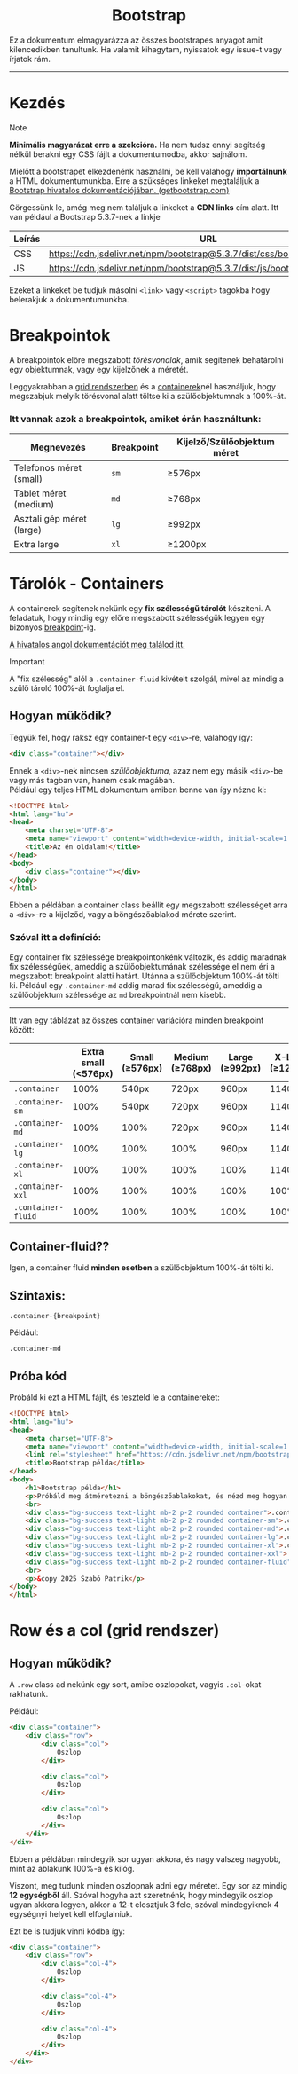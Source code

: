 <h1 align="center">Bootstrap</h1>
Ez a dokumentum elmagyarázza az összes bootstrapes anyagot amit kilencedikben tanultunk. Ha valamit kihagytam, nyissatok egy issue-t vagy írjatok rám.

---

# Kezdés
> [!NOTE]  
> **Minimális magyarázat erre a szekcióra.** Ha nem tudsz ennyi segítség nélkül berakni egy CSS fájlt a dokumentumodba, akkor sajnálom.


Mielőtt a bootstrapet elkezdenénk használni, be kell valahogy **importálnunk** a HTML dokumentumunkba. Erre a szükséges linkeket megtaláljuk a [Bootstrap hivatalos dokumentációjában. (getbootstrap.com)](https://getbootstrap.com/docs/5.3/getting-started/introduction/)

Görgessünk le, amég meg nem találjuk a linkeket a **CDN links** cím alatt.
Itt van például a Bootstrap 5.3.7-nek a linkje

| Leírás | URL                                                                          |
| ------ | -----                                                                        |
| CSS    | https://cdn.jsdelivr.net/npm/bootstrap@5.3.7/dist/css/bootstrap.min.css      |
| JS     | https://cdn.jsdelivr.net/npm/bootstrap@5.3.7/dist/js/bootstrap.bundle.min.js |

Ezeket a linkeket be tudjuk másolni `<link>` vagy `<script>` tagokba hogy belerakjuk a dokumentumunkba.

# Breakpointok
A breakpointok előre megszabott *törésvonalak*, amik segítenek behatárolni egy objektumnak, vagy egy kijelzőnek a méretét.

Leggyakrabban a [grid rendszerben](#row-és-a-col-grid) és a [containerek](#tárolók---containers)nél használjuk, hogy megszabjuk melyik törésvonal alatt töltse ki a szülőobjektumnak a 100%-át.

### Itt vannak azok a breakpointok, amiket órán használtunk:
| Megnevezés | Breakpoint | Kijelző/Szülőobjektum méret |
| --- | --- | --- |
| Telefonos méret (small) | `sm` | &ge;576px |
| Tablet méret (medium) | `md` | &ge;768px |
| Asztali gép méret (large) | `lg` | &ge;992px |
| Extra large | `xl` | &ge;1200px |

# Tárolók - Containers
A containerek segítenek nekünk egy **fix szélességű tárolót** készíteni. A feladatuk, hogy mindig egy előre megszabott szélességük legyen egy bizonyos [breakpoint](#breakpointok)-ig.

[A hivatalos angol dokumentációt meg találod itt.](https://getbootstrap.com/docs/5.3/layout/containers/)

> [!IMPORTANT]  
> A "fix szélesség" alól a `.container-fluid` kivételt szolgál, mivel az mindig a szülő tároló 100%-át foglalja el.

## Hogyan működik?
Tegyük fel, hogy raksz egy container-t egy `<div>`-re, valahogy így:
```html
<div class="container"></div>
```
Ennek a `<div>`-nek nincsen *szülőobjektuma*, azaz nem egy másik `<div>`-be vagy más tagban van, hanem csak magában.  
Például egy teljes HTML dokumentum amiben benne van így nézne ki:
```html
<!DOCTYPE html>
<html lang="hu">
<head>
    <meta charset="UTF-8">
    <meta name="viewport" content="width=device-width, initial-scale=1.0">
    <title>Az én oldalam!</title>
</head>
<body>
    <div class="container"></div>
</body>
</html>
```
Ebben a példában a container class beállít egy megszabott szélességet arra a `<div>`-re a kijelződ, vagy a böngészőablakod mérete szerint.

### Szóval itt a definíció:
Egy container fix szélessége breakpointonkénk változik, és addig maradnak fix szélességűek, ameddig a szülőobjektumának szélessége el nem éri a megszabott breakpoint alatti határt. Utánna a szülőobjektum 100%-át tölti ki. Például egy `.container-md` addig marad fix szélességű, ameddig a szülőobjektum szélessége az `md` breakpointnál nem kisebb.

---

Itt van egy táblázat az összes container variációra minden breakpoint között:

|  | Extra small (<576px) | Small (&ge;576px) | Medium (&ge;768px) | Large (&ge;992px) | X-Large (&ge;1200px) | XX-Large (&ge;1400px) |
| --- | --- | --- | --- | --- | --- | --- |
| `.container` | 100% | 540px | 720px | 960px | 1140px | 1320px |
| `.container-sm` | 100% | 540px | 720px | 960px | 1140px | 1320px |
| `.container-md` | 100% | 100% | 720px | 960px | 1140px | 1320px |
| `.container-lg` | 100% | 100% | 100% | 960px | 1140px | 1320px |
| `.container-xl` | 100% | 100% | 100% | 100% | 1140px | 1320px |
| `.container-xxl` | 100% | 100% | 100% | 100% | 100% | 1320px |
| `.container-fluid` | 100% | 100% | 100% | 100% | 100% | 100% |

## Container-fluid??
Igen, a container fluid **minden esetben** a szülőobjektum 100%-át tölti ki.


## Szintaxis:
```
.container-{breakpoint}
```
Például:
```
.container-md
```

## Próba kód
Próbáld ki ezt a HTML fájlt, és teszteld le a containereket:
```html
<!DOCTYPE html>
<html lang="hu">
<head>
    <meta charset="UTF-8">
    <meta name="viewport" content="width=device-width, initial-scale=1.0">
    <link rel="stylesheet" href="https://cdn.jsdelivr.net/npm/bootstrap@5.3.7/dist/css/bootstrap.min.css">
    <title>Bootstrap példa</title>
</head>
<body>
    <h1>Bootstrap példa</h1>
    <p>Próbáld meg átméretezni a böngészőablakokat, és nézd meg hogyan változnak a containerek.</p>
    <br>
    <div class="bg-success text-light mb-2 p-2 rounded container">.container</div>
    <div class="bg-success text-light mb-2 p-2 rounded container-sm">.container-sm</div>
    <div class="bg-success text-light mb-2 p-2 rounded container-md">.container-md</div>
    <div class="bg-success text-light mb-2 p-2 rounded container-lg">.container-lg</div>
    <div class="bg-success text-light mb-2 p-2 rounded container-xl">.container-xl</div>
    <div class="bg-success text-light mb-2 p-2 rounded container-xxl">.container-xxl</div>
    <div class="bg-success text-light mb-2 p-2 rounded container-fluid">.container-fluid</div>
    <br>
    <p>&copy 2025 Szabó Patrik</p>
</body>
</html>
```

# Row és a col (grid rendszer)

## Hogyan működik?
A `.row` class ad nekünk egy sort, amibe oszlopokat, vagyis `.col`-okat rakhatunk.

Például:
```html
<div class="container">
    <div class="row">
        <div class="col">
            Oszlop
        </div>

        <div class="col">
            Oszlop
        </div>

        <div class="col">
            Oszlop
        </div>
    </div>
</div>
```

Ebben a példában mindegyik sor ugyan akkora, és nagy valszeg nagyobb, mint az ablakunk 100%-a és kilóg.

Viszont, meg tudunk minden oszlopnak adni egy méretet. Egy sor az mindig **12 egységből** áll. Szóval hogyha azt szeretnénk, hogy mindegyik oszlop ugyan akkora legyen, akkor a 12-t elosztjuk 3 fele, szóval mindegyiknek 4 egységnyi helyet kell elfoglalniuk.

Ezt be is tudjuk vinni kódba így:
```html
<div class="container">
    <div class="row">
        <div class="col-4">
            Oszlop
        </div>

        <div class="col-4">
            Oszlop
        </div>

        <div class="col-4">
            Oszlop
        </div>
    </div>
</div>
```